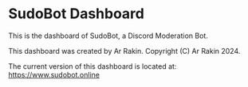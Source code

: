 # SudoBot Dashboard

This is the dashboard of SudoBot, a Discord Moderation Bot.

This dashboard was created by Ar Rakin.
Copyright (C) Ar Rakin 2024.

The current version of this dashboard is located at: https://www.sudobot.online